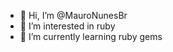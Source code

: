 - 👋 Hi, I’m @MauroNunesBr
- 👀 I’m interested in ruby
- 🌱 I’m currently learning ruby gems

<!---
MauroNunesBr/MauroNunesBr is a ✨ special ✨ repository because its `README.md` (this file) appears on your GitHub profile.
You can click the Preview link to take a look at your changes.
--->
